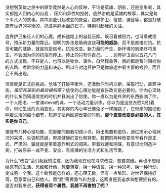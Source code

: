 没想到英雄之旅中的原型竟然是人心的反映，不论是英雄、阴影，还是变形者，其实都是人们内心的自我 、压抑和异性的投射。虽然讲的是英雄的故事，其实是每个平凡人的故事。其中那些引起改变的原型，边界护卫、信使、骗徒等，都是打破原有世界的平衡的，扔进平静水面的石子。特别引起我的关注。

边界护卫象征人们的心魔，成长道路上的自我压抑。既可看成阻力，也可看成信号，预示新力量的靠近。聪明的办法是吸纳这些**可能的威胁**，而不是直接对抗。抗拒可能的威胁，就是抗拒信号，抗拒改变。新力量的产生、新环境的到来终将发生，不会因为你的抗拒而停止。停止的只有你自己。……  边界护卫会以五花八门的方式出现，不只是人，也可以是物体、事件、自然现象等，目的都是暂时阻挡你的去路、考验你的力量和决心。所以应对边界护卫是你旅途中最主要的考验，而且会不断出现。

信使就是正式的挑战。他除了打破平衡外，还激励你当机立断，采取行动，直面冲突。*像压死骆驼的最后根稻草*？信使的心理功能是宣告改变是必要的。你内心深处的什么东西知道改变的时机并且派出了信使。你一直以为是外界的东西影响了你，一个人阳老、一堂课steve的课、一个活动力量训练，你以为是这些东西勾引着你，带动生活的点滴变化。其实你的内心早已像兔子一样蹦跳了，它带来的振动影响着生活的每个细节，知道无法再回避改变的时刻。**那个宣告改变是必要的人，其实是你自己**。

骗徒有几种心理功能，把膨胀的自我切成小块，揪出愚蠢和虚伪，通过揭示心理状况的呆滞、失调和荒诞，带来健康的变化和转型。若把前两种改变信号看作是正式、严肃的，骗徒就是带着恶作剧式的调笑。带着戏谑和阴谋，有意识地制造冲突，打破原来一成不变、安全、有规律的生活方式和生活节奏。

为什么“改变”会引起我的注意，因为我现在也在寻求改变，想要突破。再也不想继续原有的生活、思维和行动，想要转变，换一种语言、换一种思考、换一种行动，变成另一个我。这个新我是怎样的，还心理无数，但有一点雏形。对世界保持好奇，愿意爱自己和他人。而“爱”需要勇气和力量，这两者是我追求和想要拥有的。是否对我来说，**获得者两个属性，我就不再害怕了呢？**
